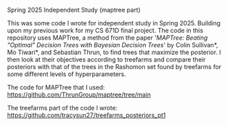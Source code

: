 Spring 2025 Independent Study (maptree part)

This was some code I wrote for independent study in Spring 2025. Building upon my previous work for my CS 671D final project. The code in this repository uses MAPTree, a method from the paper '_MAPTree: Beating "Optimal" Decision Trees with Bayesian Decision Trees_' by Colin Sullivan*, Mo Tiwari*, and Sebastian Thrun, to find trees that maximize the posterior. I then look at their objectives according to treefarms and compare their posteriors with that of the trees in the Rashomon set found by treefarms for some different levels of hyperparameters.

The code for MAPTree that I used: https://github.com/ThrunGroup/maptree/tree/main

The treefarms part of the code I wrote: https://github.com/tracysun27/treefarms_posteriors_pt1
